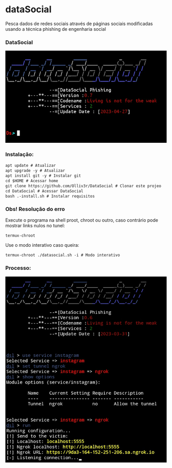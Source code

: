 # dataSocial
Pesca dados de redes sociais através de páginas sociais modificadas usando a técnica phishing de engenharia social

### DataSocial
![main](https://github.com/Olliv3r/dataSocial/blob/main/media/modeInteractive.jpg)

### Instalação:
```
apt update # Atualizar
apt upgrade -y # Atualizar
apt install git -y # Instalar git
cd $HOME # Acessar home
git clone https://github.com/Olliv3r/DataSocial # Clonar este projeo
cd DataSocial # Acessar DataSocial
bash .-install.sh # Instalar requisitos
```

### Obs! Resoluçâo do erro
Execute o programa na shell proot, chroot ou outro, caso contrário pode mostrar links nulos no tunel:
```
termux-chroot
```
Use o modo interativo caso queira:
```
termux-chroot ./datasocial.sh -i # Modo interativo
```
### Processo:
![main](https://github.com/Olliv3r/dataSocial/blob/main/media/process.jpg)
